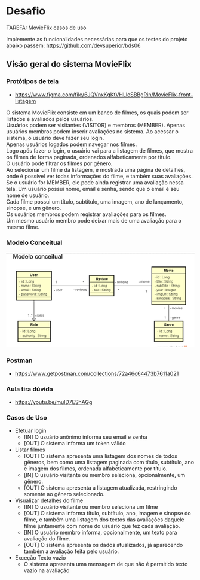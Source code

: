 # Desafio
TAREFA: MovieFlix casos de uso

Implemente as funcionalidades necessárias para que os testes do projeto abaixo passem:
https://github.com/devsuperior/bds06

## Visão geral do sistema MovieFlix

### Protótipos de tela

- https://www.figma.com/file/6JQVnxKgKtVHLleSBBgRin/MovieFlix-front-listagem

O sistema MovieFlix consiste em um banco de filmes, os quais podem ser listados e avaliados pelos usuários.   
Usuários podem ser visitantes (VISITOR) e membros (MEMBER). Apenas usuários membros podem inserir avaliações no sistema.
Ao acessar o sistema, o usuário deve fazer seu login.   
Apenas usuários logados podem navegar nos filmes.   
Logo após fazer o login, o usuário vai para a listagem de filmes, que mostra os filmes de forma paginada, ordenados alfabeticamente por título.  
O usuário pode filtrar os filmes por gênero.  
Ao selecionar um filme da listagem, é mostrada uma página de detalhes, onde é possível ver todas informações do filme, e também suas avaliações.   
Se o usuário for MEMBER, ele pode ainda registrar uma avaliação nessa tela.
Um usuário possui nome, email e senha, sendo que o email é seu nome de usuário.   
Cada filme possui um título, subtítulo, uma imagem, ano de lançamento, sinopse, e um gênero.   
Os usuários membros podem registrar avaliações para os filmes.   
Um mesmo usuário membro pode deixar mais de uma avaliação para o mesmo filme.  


### Modelo Conceitual
![Modelo Conceitual](./src/main/resources/files/modelo-conceitual.png)

### Postman
- https://www.getpostman.com/collections/72a46c64473b7611a021

### Aula tira dúvida
- https://youtu.be/mulD7EShAGg 

### Casos de Uso
- Efetuar login  
  - [IN] O usuário anônimo informa seu email e senha
  - [OUT] O sistema informa um token válido
- Listar filmes
  - [OUT] O sistema apresenta uma listagem dos nomes de todos gêneros, bem como uma listagem paginada com título, subtítulo, ano e imagem dos filmes, ordenada alfabeticamente por título.
  - [IN] O usuário visitante ou membro seleciona, opcionalmente, um gênero.
  - [OUT] O sistema apresenta a listagem atualizada, restringindo somente ao gênero selecionado.
- Visualizar detalhes do filme
  - [IN] O usuário visitante ou membro seleciona um filme
  - [OUT] O sistema informa título, subtítulo, ano, imagem e sinopse do filme, e também uma listagem dos textos das avaliações daquele filme juntamente com nome do usuário que fez cada avaliação.
  - [IN] O usuário membro informa, opcionalmente, um texto para avaliação do filme.
  - [OUT] O sistema apresenta os dados atualizados, já aparecendo também a avaliação feita pelo usuário.
- Exceção Texto vazio
  - O sistema apresenta uma mensagem de que não é permitido texto vazio na avaliação 


